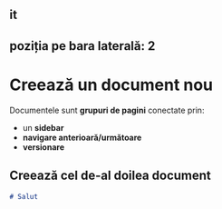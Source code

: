 it
---
poziția pe bara laterală: 2
---

# Creează un document nou

Documentele sunt **grupuri de pagini** conectate prin:

- un **sidebar**
- **navigare anterioară/următoare**
- **versionare**

## Creează cel de-al doilea document

```md titlu="docs/hello.md"
# Salut
```
